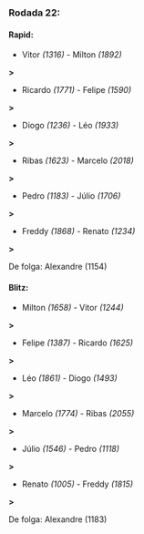 ### Rodada 22:

#### Rapid:

* Vitor *(1316)*     -     Milton *(1892)*

 **>** 
* Ricardo *(1771)*     -     Felipe *(1590)*

 **>** 
* Diogo *(1236)*     -     Léo *(1933)*

 **>** 
* Ribas *(1623)*     -     Marcelo *(2018)*

 **>** 
* Pedro *(1183)*     -     Júlio *(1706)*

 **>** 
* Freddy *(1868)*     -     Renato *(1234)*

 **>** 

De folga: Alexandre (1154)

#### Blitz:

* Milton *(1658)*     -     Vitor *(1244)*

 **>** 
* Felipe *(1387)*     -     Ricardo *(1625)*

 **>** 
* Léo *(1861)*     -     Diogo *(1493)*

 **>** 
* Marcelo *(1774)*     -     Ribas *(2055)*

 **>** 
* Júlio *(1546)*     -     Pedro *(1118)*

 **>** 
* Renato *(1005)*     -     Freddy *(1815)*

 **>** 

De folga: Alexandre (1183)

